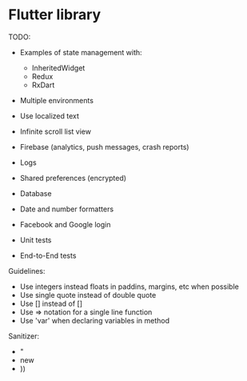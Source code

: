 # Flutter library

TODO:
* Examples of state management with:
    - InheritedWidget
    - Redux
    - RxDart

* Multiple environments
* Use localized text
* Infinite scroll list view
* Firebase (analytics, push messages, crash reports)
* Logs
* Shared preferences (encrypted)
* Database
* Date and number formatters
* Facebook and Google login
* Unit tests
* End-to-End tests

Guidelines:
* Use integers instead floats in paddins, margins, etc when possible
* Use single quote instead of double quote
* Use [] instead of <Widget>[]
* Use => notation for a single line function
* Use 'var' when declaring variables in method

Sanitizer:
* "
* new
* ))